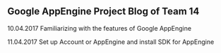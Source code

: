 ## Google AppEngine Project Blog of Team 14

10.04.2017 Familiarizing with the features of Google AppEngine

11.04.2017 Set up Account or AppEngine and install SDK for AppEngine 
